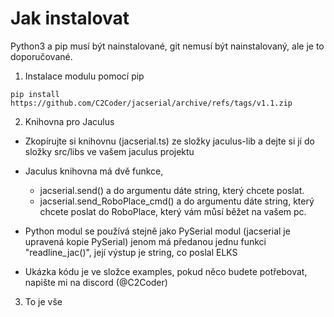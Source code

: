 # Jak instalovat
Python3 a pip musí být nainstalované,
git nemusí být nainstalovaný, ale je to doporučované.

1. Instalace modulu pomocí pip

```
pip install https://github.com/C2Coder/jacserial/archive/refs/tags/v1.1.zip
```

2. Knihovna pro Jaculus
- Zkopírujte si knihovnu (jacserial.ts) ze složky jaculus-lib a dejte si jí do složky src/libs ve vašem jaculus projektu
- Jaculus knihovna má dvě funkce, 
    - jacserial.send() a do argumentu dáte string, který chcete poslat.
    - jacserial.send_RoboPlace_cmd() a do argumentu dáte string, který chcete poslat do RoboPlace, který vám můsí běžet na vašem pc.
- Python modul se používá stejně jako PySerial modul (jacserial je upravená kopie PySerial) jenom má předanou jednu funkci "readline_jac()", její výstup je string, co poslal ELKS

- Ukázka kódu je ve složce examples, pokud něco budete potřebovat, napište mi na discord (@C2Coder)

3. To je vše
